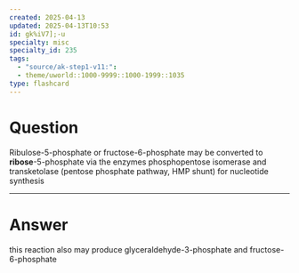 ```yaml
---
created: 2025-04-13
updated: 2025-04-13T10:53
id: gk%iV7];-u
specialty: misc
specialty_id: 235
tags:
  - "source/ak-step1-v11:": 
  - theme/uworld::1000-9999::1000-1999::1035
type: flashcard
---
```


# Question
Ribulose-5-phosphate or fructose-6-phosphate may be converted to **ribose**-5-phosphate via the enzymes phosphopentose isomerase and transketolase (pentose phosphate pathway, HMP shunt) for nucleotide synthesis

---

# Answer
this reaction also may produce glyceraldehyde-3-phosphate and fructose-6-phosphate